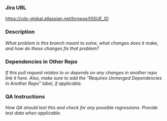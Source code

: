 ### Jira URL
https://cds-global.atlassian.net/browse/ISSUE_ID

### Description
*What problem is this branch meant to solve, what changes does it make, and how do these changes fix that problem?*

### Dependencies in Other Repo
*If this pull request relates to or depends on any changes in another repo link it here.*
*Also, make sure to add the "Requires Unmerged Dependencies in Another Repo" label, if applicable.*

### QA Instructions
*How QA should test this and check for any possible regressions. Provide test data when applicable.*
